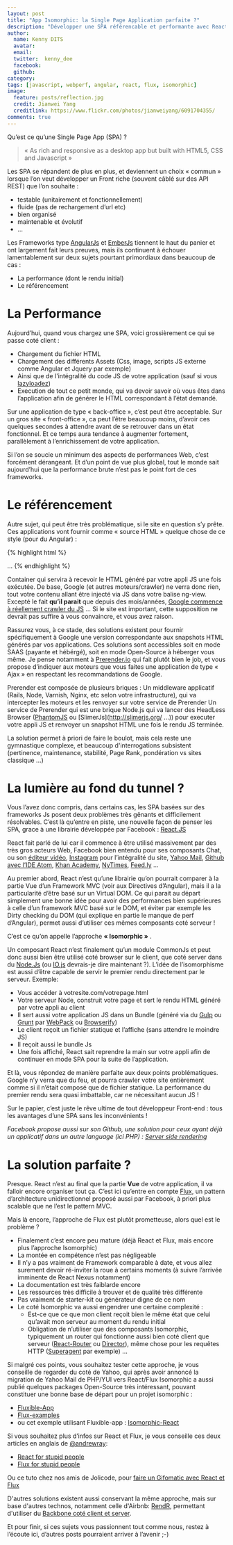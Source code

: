 ```yaml
---
layout: post
title: "App Isomorphic: la Single Page Application parfaite ?"
description: "Développer une SPA référencable et performante avec React.Js et Flux"
author:
  name: Kenny DITS
  avatar:
  email:
  twitter:  kenny_dee
  facebook:
  github:
category:
tags: [javascript, webperf, angular, react, flux, isomorphic]
image:
  feature: posts/reflection.jpg
  credit: Jianwei Yang
  creditlink: https://www.flickr.com/photos/jianweiyang/6091704355/
comments: true
---
```


Qu’est ce qu’une Single Page App (SPA) ?

> « As rich and responsive as a desktop app but built with HTML5, CSS and Javascript »

Les SPA se répandent de plus en plus, et deviennent un choix « commun » lorsque l’on veut développer un Front riche (souvent câblé sur des API REST) que l’on souhaite :

* testable (unitairement et fonctionnellement)
* fluide (pas de rechargement d’url etc)
* bien organisé
* maintenable et évolutif
* ...

Les Frameworks type [AngularJs](https://angularjs.org/) et [EmberJs](http://emberjs.com/) tiennent le haut du panier et ont largement fait leurs preuves, mais ils continuent à échouer lamentablement sur deux sujets pourtant primordiaux dans beaucoup de cas :

* La performance (dont le rendu initial)
* Le référencement

# La Performance

Aujourd’hui, quand vous chargez une SPA, voici grossièrement ce qui se passe coté client :

* Chargement du fichier HTML
* Chargement des différents Assets (Css, image, scripts JS externe comme Angular et Jquery par exemple)
* Ainsi que de l'intégralité du code JS de votre application (sauf si vous [lazyloadez](https://github.com/ocombe/ocLazyLoad))
* Execution de tout ce petit monde, qui va devoir savoir où vous êtes dans l’application afin de générer le HTML correspondant à l’état demandé.

Sur une application de type « back-office », c’est peut être acceptable. Sur un gros site « front-office », ca peut l’être beaucoup moins, d’avoir ces quelques secondes à attendre avant de se retrouver dans un état fonctionnel. Et ce temps aura tendance à augmenter fortement, parallèlement à l’enrichissement de votre application.

Si l’on se soucie un minimum des aspects de performances Web, c’est forcément dérangeant.
Et d’un point de vue plus global, tout le monde sait aujourd’hui que la performance brute n’est pas le point fort de ces frameworks.

# Le référencement

Autre sujet, qui peut être très problématique, si le site en question s’y prête. Ces applications vont fournir comme « source HTML » quelque chose de ce style (pour du Angular) :

{% highlight html %}

<!doctype html>
<html class="no-js">
<head>
    ...
</head>
<body ng-app="myApp">
    <ng-view></ng-view>
    <script src="scripts/vendor.js"></script>
    <script src="scripts/main.js"></script>
</body>
</html>
{% endhighlight %}

Container qui servira à recevoir le HTML généré par votre appli JS une fois exécutée.
De base, Google (et autres moteurs/crawler) ne verra donc rien, tout votre contenu allant être injecté via JS dans votre balise ng-view. 
Excepté le fait **qu’il parait** que depuis des mois/années, [Google commence à réellement crawler du JS](http://googlewebmastercentral.blogspot.fr/2014/05/understanding-web-pages-better.html) ... Si le site est important, cette supposition ne devrait pas suffire à vous convaincre, et vous avez raison.

Rassurez vous, à ce stade, des solutions existent pour fournir spécifiquement à Google une version correspondante aux snapshots HTML générés par vos applications.
Ces solutions sont accessibles soit en mode SAAS (payante et hébérgé), soit en mode Open-Source à héberger vous même. Je pense notamment à [Prerender.io](https://prerender.io/) qui fait plutôt bien le job, et vous propose d’indiquer aux moteurs que vous faites une application de type « Ajax » en respectant les recommandations de Google.

Prerender est composée de plusieurs briques :
Un middleware applicatif (Rails, Node, Varnish, Nginx, etc selon votre infrastructure), qui va intercepter les moteurs et les renvoyer sur votre service de Prerender 
Un service de Prerender qui est une brique Node.js qui va lancer des HeadLess Browser ([PhantomJS](http://phantomjs.org/) ou [SlimerJs](http://slimerjs.org/ ...)) pour executer votre appli JS et renvoyer un snapshot HTML une fois le rendu JS terminée.

La solution permet à priori de faire le boulot, mais cela reste une gymnastique complexe, et beaucoup d'interrogations subsistent (pertinence, maintenance, stabilité, Page Rank, pondération vs sites classique ...)

# La lumière au fond du tunnel ?

Vous l’avez donc compris, dans certains cas, les SPA basées sur des frameworks Js posent deux problèmes très gênants et difficilement résolvables.
C’est là qu’entre en piste, une nouvelle façon de penser les SPA, grace à une librairie développée par Facebook : [React.JS](http://facebook.github.io/react/)

React fait parlé de lui car il commence à être utilisé massivement par des très gros acteurs Web, Facebook bien entendu pour ses composants Chat, ou son [éditeur vidéo](http://facebook.com/lookback/edit), [Instagram](http://facebook.github.io/react/blog/2013/11/05/thinking-in-react.html) pour l’intégralité du site, [Yahoo Mail](http://www.slideshare.net/rmsguhan/react-meetup-mailonreact), [Github avec l’IDE Atom](http://blog.atom.io/2014/07/02/moving-atom-to-react.html), [Khan Academy](http://joelburget.com/backbone-to-react/), [NyTimes](http://www.nytimes.com/interactive/2014/02/02/fashion/red-carpet-project.html?_r=0), [Feed.ly](https://twitter.com/feedly/status/517163824206458880) ...

Au premier abord, React n’est qu’une librairie qu’on pourrait comparer à la partie Vue d’un Framework MVC (voir aux Directives d’Angular), mais il a la particularité d’être basé sur un Virtual DOM.
Ce qui parait au départ simplement une bonne idée pour avoir des performances bien supérieures à celle d’un framework MVC basé sur le DOM, et éviter par exemple les Dirty checking du DOM (qui explique en partie le manque de perf d’Angular), permet aussi d’utiliser ces mêmes composants coté serveur !

C’est ce qu’on appelle l’approche **« Isomorphic »** .

Un composant React n’est finalement qu’un module CommonJs et peut donc aussi bien être utilisé coté browser sur le client, que coté server dans du [Node.Js](http://nodejs.org/) (ou [IO.js](https://github.com/iojs/io.js/issues/28) devrais-je dire maintenant ?).
L’idée de l’isomorphisme est aussi d’être capable de servir le premier rendu directement par le serveur.
Exemple:

* Vous accéder à votresite.com/votrepage.html
* Votre serveur Node, construit votre page et sert le rendu HTML généré par votre appli au client
* Il sert aussi votre application JS dans un Bundle (généré via du [Gulp](http://gulpjs.com/) ou [Grunt](http://gruntjs.com/) par [WebPack](http://webpack.github.io/) ou [Browserify](http://browserify.org/))
* Le client reçoit un fichier statique et l’affiche (sans attendre le moindre JS)
* Il reçoit aussi le bundle Js
* Une fois affiché, React sait reprendre la main sur votre appli afin de continuer en mode SPA pour la suite de l’application.

Et là, vous répondez de manière parfaite aux deux points problématiques.
Google n’y verra que du feu, et pourra crawler votre site entièrement comme si il n’était composé que de fichier statique. 
La performance du premier rendu sera quasi imbattable, car ne nécessitant aucun JS !

Sur le papier, c’est juste le rêve ultime de tout développeur Front-end : tous les avantages d’une SPA sans les inconvénients !

*Facebook propose aussi sur son Github, une solution pour ceux ayant déjà un applicatif dans un autre language (ici PHP) : [Server side rendering](https://github.com/facebook/react/blob/master/examples/server-rendering/README.md)*

# La solution parfaite ?

Presque.
React n’est au final que la partie **Vue** de votre application, il va falloir encore organiser tout ça. C’est ici qu’entre en compte [Flux](https://facebook.github.io/flux/), un pattern d’architecture unidirectionnel proposé aussi par Facebook, à priori plus scalable que ne l’est le pattern MVC.

Mais là encore, l’approche de Flux est plutôt prometteuse, alors quel est le problème ? 

* Finalement c’est encore peu mature (déjà React et Flux, mais encore plus l’approche Isomorphic)
* La montée en compétence n’est pas négligeable
* Il n’y a pas vraiment de Framework comparable à date, et vous allez surement devoir ré-inviter la roue à certains moments (à suivre l’arrivée imminente de React Nexus notamment)
* La documentation est très faiblarde encore
* Les ressources très difficile à trouver et de qualité très différente
* Pas vraiment de starter-kit ou générateur digne de ce nom
* Le coté Isomorphic va aussi engendrer une certaine complexité :
    * Est-ce que ce que mon client reçoit bien le même état que celui qu’avait mon serveur au moment du rendu initial
    * Obligation de n’utiliser que des composants Isomorphic, typiquement un router qui fonctionne aussi bien coté client que serveur ([React-Router](https://github.com/rackt/react-router) ou [Director](https://github.com/flatiron/director)), même chose pour les requêtes HTTP ([Superagent](https://github.com/visionmedia/superagent) par exemple) ...

Si malgré ces points, vous souhaitez tester cette approche, je vous conseille de regarder du coté de Yahoo, qui après avoir annoncé la migration de Yahoo Mail de PHP/YUI vers React/Flux Isomorphic a aussi publié quelques packages Open-Source très intéressant, pouvant constituer une bonne base de départ pour un projet isomorphic :

* [Fluxible-App](https://github.com/yahoo/fluxible-app)
* [Flux-examples](https://github.com/yahoo/flux-examples)
* ou cet exemple utilisant Fluxible-app : [Isomorphic-React](https://github.com/alexaivars/isomorphic-react)

Si vous souhaitez plus d’infos sur React et Flux, je vous conseille ces deux articles en anglais de [@andrewray](https://twitter.com/andrewray): 

* [React for stupid people](http://blog.andrewray.me/reactjs-for-stupid-people/)
* [Flux for stupid people](http://blog.andrewray.me/flux-for-stupid-people/)

Ou ce tuto chez nos amis de Jolicode, pour [faire un Gifomatic avec React et Flux](http://jolicode.com/blog/flux-react-vers-un-nouveau-paradigme)

D'autres solutions existent aussi conservant la même approche, mais sur base d'autres technos, notamment celle d'Airbnb: [RendR](http://nerds.airbnb.com/weve-open-sourced-rendr-run-your-backbonejs-a/), permettant d'utiliser du [Backbone coté client et server](http://nerds.airbnb.com/weve-launched-our-first-nodejs-app-to-product/).

Et pour finir, si ces sujets vous passionnent tout comme nous, restez à l’écoute ici, d’autres posts pourraient arriver à l’avenir ;-)

